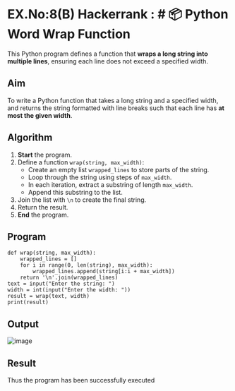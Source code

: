 # EX.No:8(B) Hackerrank : # 📦 Python Word Wrap Function

This Python program defines a function that **wraps a long string into multiple lines**, ensuring each line does not exceed a specified width.


##  Aim

To write a Python function that takes a long string and a specified width, and returns the string formatted with line breaks such that each line has **at most the given width**.


##  Algorithm

1. **Start** the program.
2. Define a function `wrap(string, max_width)`:
   - Create an empty list `wrapped_lines` to store parts of the string.
   - Loop through the string using steps of `max_width`.
   - In each iteration, extract a substring of length `max_width`.
   - Append this substring to the list.
3. Join the list with `\n` to create the final string.
4. Return the result.
5. **End** the program.

## Program
```
def wrap(string, max_width): 
    wrapped_lines = [] 
    for i in range(0, len(string), max_width): 
        wrapped_lines.append(string[i:i + max_width]) 
    return '\n'.join(wrapped_lines) 
text = input("Enter the string: ") 
width = int(input("Enter the width: ")) 
result = wrap(text, width)
print(result)

```

##  Output
![image](https://github.com/user-attachments/assets/99fe8c0e-3b1a-4da3-9fb5-98e8570fee79)

## Result
Thus the program has been successfully executed 
